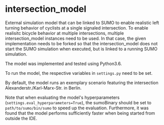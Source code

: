 # intersection_model

External simulation model that can be linked to SUMO to enable realistic left turning behavior of cyclists at a single signaled intersection. To enable realisitc bicycle behavior at multiple intersections, multiple intersection_model instances need to be used. In that case, the given implementation needs to be forked so that the intersection_model does not start the SUMO simulation when executed, but is linked to a running SUMO simulation. 

The model was implemented and tested using Python3.6.

To run the model, the respective variables in `settings.py` need to be set. 

By default, the model runs an exemplary scenario featuring the intersection Alexanderstr./Karl-Marx-Str. in Berlin.  

Note that when evaluating the model's hyperparameters (`settings.eval_hyperparameters=True`), the sumoBinary should be set to `path/to/sumo/bin/sumo` to speed up the evaluation. Furthermore, it was found that the model performs sufficiently faster when being started from outside the IDE.
